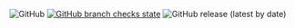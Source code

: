 ![GitHub](https://img.shields.io/github/license/PoweredByApartium/cocoa-beans)
[![GitHub branch checks state](https://github.com/PoweredByApartium/cocoa-beans/actions/workflows/gh-publish.yml/badge.svg)](https://github.com/PoweredByApartium/cocoa-beans/actions/workflows/gh-publish.yml)
![GitHub release (latest by date)](https://img.shields.io/github/v/release/PoweredByApartium/cocoa-beans?style=plastic)
